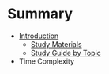 # Summary

* [Introduction](INTRO.md)
   * [Study Materials](intro_material/study_materials.md)
   * [Study Guide by Topic](intro_material/study_guide_by_topic.md)
* Time Complexity

